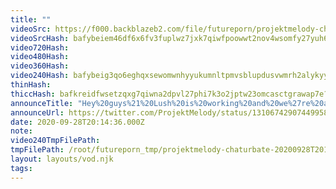 ```yaml
---
title: ""
videoSrc: https://f000.backblazeb2.com/file/futureporn/projektmelody-chaturbate-20200928T201436Z.mp4
videoSrcHash: bafybeiem46df6x6fv3fuplwz7jxk7qiwfpoowwt2nov4wsomfy27yuh66i?filename=projektmelody-chaturbate-20200928T201436Z-source.mp4
video720Hash: 
video480Hash: 
video360Hash: 
video240Hash: bafybeig3qo6eghqxsewomwnhyyukumnltpmvsblupdusvwmrh2alykyylq?filename=projektmelody-chaturbate-20200928T201436Z-240p.mp4
thinHash: 
thiccHash: bafkreidfwsetzqxg7qiwna2dpvl27phi7k3o2jptw23omcasctgrawap7e?filename=20200928T201436Z-thicc.jpg
announceTitle: "Hey%20guys%21%20Lush%20is%20working%20and%20we%27re%20all%20set%20to%20play%21"
announceUrl: https://twitter.com/ProjektMelody/status/1310674290744995843
date: 2020-09-28T20:14:36.000Z
note: 
video240TmpFilePath: 
tmpFilePath: /root/futureporn_tmp/projektmelody-chaturbate-20200928T201436Z.mp4
layout: layouts/vod.njk
tags:
---
```

